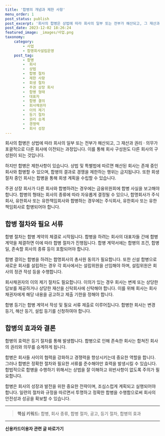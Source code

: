 ```yaml
---
title: '합병의 개념과 제한 사항'
menu_order: 1
post_status: publish
post_excerpt: '회사의 합병은 상법에 따라 회사의 일부 또는 전부가 해산되고, 그 재산과 권리   의무가 포괄적으로 다른 회사에 이전되는 과정입니다. 이를 통해 회사 구성원도 다른 회사의 구성원이 되는 것입니다.'
post_date: 2023-12-02 18:26:24
featured_image: _images/사업.png
taxonomy:
    category:
        - 사업
        - 합명회사설립운영
    post_tag:
        - 합병
        -  회사
        -  상법
        -  합병 절차
        -  제한 사항
        -  회생 절차
        -  주권 상장 회사
        -  합병 형태
        -  대표자
        -  합병 결의
        -  회사채권자
        -  이의 제기
        -  등기 절차
        -  권리 승계
        -  경쟁력
        -  회사 성장
---
```



회사의 합병은 상법에 따라 회사의 일부 또는 전부가 해산되고, 그 재산과 권리 · 의무가 포괄적으로 다른 회사에 이전되는 과정입니다. 이를 통해 회사 구성원도 다른 회사의 구성원이 되는 것입니다.

하지만 합병은 제한사항이 있습니다. 상법 및 특별법에 따르면 해산된 회사는 존재 중인 회사와 합병할 수 있으며, 합병의 결과로 경쟁을 제한하는 행위는 금지됩니다. 또한 회생 절차 중인 회사는 합병을 통해 회생 계획을 수립할 수 있습니다. 

주권 상장 회사가 다른 회사와 합병하려는 경우에는 금융위원회에 합병 사실을 보고해야 합니다. 합병의 형태는 회사의 종류에 따라 자유롭게 결정될 수 있으나, 합명회사가 주식회사, 유한회사 또는 유한책임회사와 합병하는 경우에는 주식회사, 유한회사 또는 유한책임회사로 합병되어야 합니다.

## 합병 절차와 필요 서류

합병 절차는 합병 계약의 체결로 시작됩니다. 합병을 하려는 회사의 대표자들 간에 합병 계약을 체결하면 이에 따라 합병 절차가 진행됩니다. 합병 계약서에는 합병의 조건, 합병일, 존속할 회사의 종류 등이 포함되어야 합니다.

합병 결의는 합병을 하려는 합명회사의 총사원 동의가 필요합니다. 또한 신설 합병으로 새로운 회사를 설립하는 경우 각 회사에서는 설립위원을 선임해야 하며, 설립위원은 회사의 정관 작성 등을 수행합니다.

회사채권자의 이의 제기 절차도 필요합니다. 이의가 있는 경우 회사는 변제 또는 상당한 담보를 제공하거나 상당한 재산을 신탁회사에 신탁해야 합니다. 이를 위해 회사는 회사채권자에게 해당 내용을 공고하고 제출 기한을 정해야 합니다.

합병 등기는 합병 계약서 작성 및 필요 서류 제출로 이루어집니다. 합병한 회사는 변경 등기, 해산 등기, 설립 등기를 신청하여야 합니다.

## 합병의 효과와 결론

합병의 효력은 등기 절차를 통해 발생합니다. 합병으로 인해 존속한 회사는 합쳐진 회사의 권리와 의무를 승계하게 됩니다. 

합병은 회사들 사이의 협력을 강화하고 경쟁력을 향상시키는데 중요한 역할을 합니다. 그러나 합병은 정확한 절차와 필요한 서류를 준수해야만 효력을 발생시킬 수 있습니다. 합법적으로 합병을 수행하기 위해서는 상법을 잘 이해하고 위반사항이 없도록 주의가 필요합니다.

합병은 회사의 성장과 발전을 위한 중요한 전략이며, 조심스럽게 계획되고 실행되어야 합니다. 일련의 절차와 규정을 따르면서 투명하고 정확한 합병을 수행함으로써 회사의 안전성과 성공을 확보할 수 있습니다.

---

>**핵심 키워드:** 합병, 회사 종류, 합병 절차, 공고, 등기 절차, 합병의 효과
<!-- wp:separator -->
<hr class="wp-block-separator has-alpha-channel-opacity"/>
<!-- /wp:separator -->

<!-- wp:group {"backgroundColor":"base","layout":{"type":"constrained"}} -->
<div class="wp-block-group has-base-background-color has-background"><!-- wp:paragraph {"align":"center","fontSize":"medium"} -->
<p class="has-text-align-center has-large-font-size"><strong>신용카드이용자 관련 글 바로가기</strong></p>
<!-- /wp:paragraph -->


<!-- wp:latest-posts
{"categories":[{"id":15350,"count":19,"description":"","link":"https://uknowlaw.com/category/%ec%8b%a0%ec%9a%a9%ec%b9%b4%eb%93%9c%ec%9d%b4%ec%9a%a9%ec%9e%90/","name":"신용카드이용자","slug":"신용카드이용자","taxonomy":"category","parent":0,"meta":[],"_links":{"self":[{"href":"https://uknowlaw.com/wp-json/wp/v2/categories/15350"}],"collection":[{"href":"https://uknowlaw.com/wp-json/wp/v2/categories"}],"about":[{"href":"https://uknowlaw.com/wp-json/wp/v2/taxonomies/category"}],"wp:post_type":[{"href":"https://uknowlaw.com/wp-json/wp/v2/posts?categories=15350"}],"curies":[{"name":"wp","href":"https://api.w.org/{rel}","templated":true}]}}],"postsToShow":100,"excerptLength":28,"postLayout":"grid","columns":2,"featuredImageAlign":"left","featuredImageSizeSlug":"large","fontSize":"small"} /--></div>
<!-- /wp:group -->